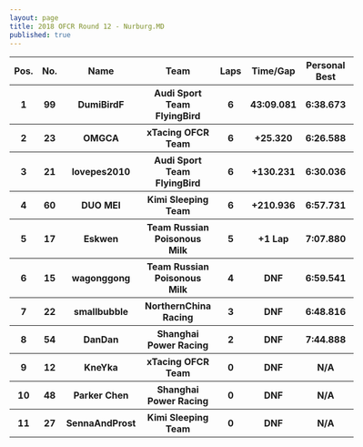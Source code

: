 ```yaml
---
layout: page
title: 2018 OFCR Round 12 - Nurburg.MD
published: true
---
```


<font size="2">
<table style="width:120%">
	<tr>
		<th>Pos.</th>
		<th>No.</th>
		<th>Name</th>
		<th>Team</th>
		<th>Laps</th>
		<th>Time/Gap</th>
		<th>Personal Best</th>
		<th>Position Diff</th>
	</tr>
	<tr>
		<th>1</th>
		<th>99</th>
		<th>DumiBirdF</th>
		<th>Audi Sport Team FlyingBird</th>
		<th>6</th>
		<th>43:09.081</th>
		<th>6:38.673</th>
		<th>+2</th>
	</tr>
	<tr>
		<th>2</th>
		<th>23</th>
		<th>OMGCA</th>
		<th>xTacing OFCR Team</th>
		<th>6</th>
		<th>+25.320</th>
		<th>6:26.588</th>
		<th>-1</th>
	</tr>
	<tr>
		<th>3</th>
		<th>21</th>
		<th>lovepes2010</th>
		<th>Audi Sport Team FlyingBird</th>
		<th>6</th>
		<th>+130.231</th>
		<th>6:30.036</th>
		<th>-1</th>
	</tr>
	<tr>
		<th>4</th>
		<th>60</th>
		<th>DUO MEI</th>
		<th>Kimi Sleeping Team</th>
		<th>6</th>
		<th>+210.936</th>
		<th>6:57.731</th>
		<th>+1</th>
	</tr>
	<tr>
		<th>5</th>
		<th>17</th>
		<th>Eskwen</th>
		<th>Team Russian Poisonous Milk</th>
		<th>5</th>
		<th>+1 Lap</th>
		<th>7:07.880</th>
		<th>+2</th>
	</tr>
	<tr>
		<th>6</th>
		<th>15</th>
		<th>wagonggong</th>
		<th>Team Russian Poisonous Milk</th>
		<th>4</th>
		<th>DNF</th>
		<th>6:59.541</th>
		<th>0</th>
	</tr>
	<tr>
		<th>7</th>
		<th>22</th>
		<th>smallbubble</th>
		<th>NorthernChina Racing</th>
		<th>3</th>
		<th>DNF</th>
		<th>6:48.816</th>
		<th>-3</th>
	</tr>
	<tr>
		<th>8</th>
		<th>54</th>
		<th>DanDan</th>
		<th>Shanghai Power Racing</th>
		<th>2</th>
		<th>DNF</th>
		<th>7:44.888</th>
		<th>0</th>
	</tr>
	<tr>
		<th>9</th>
		<th>12</th>
		<th>KneYka</th>
		<th>xTacing OFCR Team</th>
		<th>0</th>
		<th>DNF</th>
		<th>N/A</th>
		<th>0</th>
	</tr>
	<tr>
		<th>10</th>
		<th>48</th>
		<th>Parker Chen</th>
		<th>Shanghai Power Racing</th>
		<th>0</th>
		<th>DNF</th>
		<th>N/A</th>
		<th>+1</th>
	</tr>
	<tr>
		<th>11</th>
		<th>27</th>
		<th>SennaAndProst</th>
		<th>Kimi Sleeping Team</th>
		<th>0</th>
		<th>DNF</th>
		<th>N/A</th>
		<th>-1</th>
	</tr>
</table>
</font>